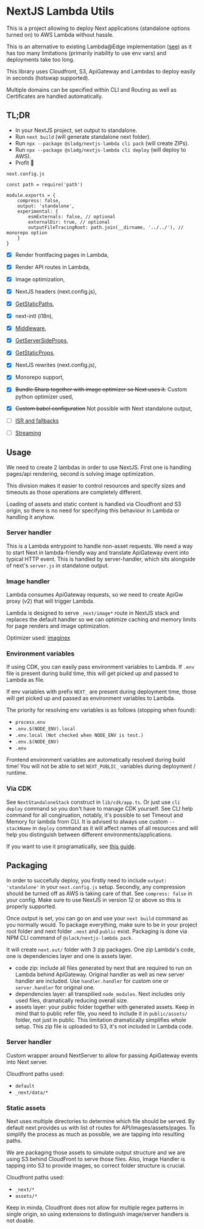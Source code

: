 # NextJS Lambda Utils

This is a project allowing to deploy Next applications (standalone options turned on) to AWS Lambda without hassle.

This is an alternative to existing Lambda@Edge implementation ([see](https://www.npmjs.com/package/@sls-next/lambda-at-edge)) as it has too many limitations (primarily inability to use env vars) and deployments take too long.

This library uses Cloudfront, S3, ApiGateway and Lambdas to deploy easily in seconds (hotswap supported).

Multiple domains can be specified within CLI and Routing as well as Certificates are handled automatically.

## TL;DR
- In your NextJS project, set output to standalone.
- Run `next build` (will generate standalone next folder).
- Run `npx --package @sladg/nextjs-lambda cli pack` (will create ZIPs).
- Run `npx --package @sladg/nextjs-lambda cli deploy` (will deploy to AWS).
- Profit 🎉

```
next.config.js

const path = require('path')

module.exports = {
	compress: false,
	output: 'standalone',
	experimental: {
		esmExternals: false, // optional
		externalDir: true, // optional
		outputFileTracingRoot: path.join(__dirname, '../../'), // monorepo option
	}
}
```


- [x] Render frontfacing pages in Lambda,
- [x] Render API routes in Lambda,
- [x] Image optimization,
- [x] NextJS headers (next.config.js),
- [x] [GetStaticPaths](https://nextjs.org/docs/basic-features/data-fetching/get-static-paths),
- [x] next-intl (i18n),
- [x] [Middleware](https://nextjs.org/docs/advanced-features/middleware),
- [x] [GetServerSideProps](https://nextjs.org/docs/basic-features/data-fetching/get-server-side-props),
- [x] [GetStaticProps](https://nextjs.org/docs/basic-features/data-fetching/get-static-props),
- [x] NextJS rewrites (next.config.js),
- [x] Monorepo support,
- [x] <del>Bundle Sharp together with image optimizer so Next uses it.</del>  Custom python optimizer used,
- [x] <del>Custom babel configuration</del>  Not possible with Next standalone output,
- [ ] [ISR and fallbacks](https://nextjs.org/docs/basic-features/data-fetching/incremental-static-regeneration)
- [ ] [Streaming](https://nextjs.org/docs/advanced-features/react-18/streaming)


## Usage

We need to create 2 lambdas in order to use NextJS. First one is handling pages/api rendering, second is solving image optimization.

This division makes it easier to control resources and specify sizes and timeouts as those operations are completely different.

Loading of assets and static content is handled via Cloudfront and S3 origin, so there is no need for specifying this behaviour in Lambda or handling it anyhow.

### Server handler

This is a Lambda entrypoint to handle non-asset requests. We need a way to start Next in lambda-friendly way and translate ApiGateway event into typical HTTP event. This is handled by server-handler, which sits alongside of next's `server.js` in standalone output.

### Image handler

Lambda consumes ApiGateway requests, so we need to create ApiGw proxy (v2) that will trigger Lambda.

Lambda is designed to serve `_next/image*` route in NextJS stack and replaces the default handler so we can optimize caching and memory limits for page renders and image optimization.

Optimizer used: [imaginex](https://github.com/sladg/imaginex-lambda)

### Environment variables
If using CDK, you can easily pass environment variables to Lambda. If `.env` file is present during build time, this will get picked up and passed to Lambda as file.

If env variables with prefix `NEXT_` are present during deployment time, those will get picked up and passed as environment variables to Lambda.

The priority for resolving env variables is as follows (stopping when found):
- `process.env`
- `.env.$(NODE_ENV).local`
- `.env.local (Not checked when NODE_ENV is test.)`
- `.env.$(NODE_ENV)`
- `.env`

Frontend environment variables are automatically resolved during build time! You will not be able to set `NEXT_PUBLIC_` variables during deployment / runtime.

### Via CDK

See `NextStandaloneStack` construct in `lib/cdk/app.ts`.
Or just use `cli deploy` command so you don't have to manage CDK yourself. See CLI help command for all congiruation, notably, it's possible to set Timeout and Memory for lambda from CLI. It is advised to always use custom `--stackName` in `deploy` command as it will affect names of all resources and will help you distinguish between different environments/applications.

If you want to use it programatically, see [this guide](./docs/CDK.md).

## Packaging

In order to succefully deploy, you firstly need to include `output: 'standalone'` in your `next.config.js` setup. Secondly, any compression should be turned off as AWS is taking care of that. See `compress: false` in your config.
Make sure to use NextJS in version 12 or above so this is properly supported.

Once output is set, you can go on and use your `next build` command as you normally would.
To package everything, make sure to be in your project root folder and next folder `.next` and `public` exist. Packaging is done via NPM CLI command of `@slack/nextjs-lambda pack`.

It will create `next.out/` folder with 3 zip packages. One zip Lambda's code, one is dependencies layer and one is assets layer.

- code zip: include all files generated by next that are required to run on Lambda behind ApiGateway. Original handler as well as new server handler are included. Use `handler.handler` for custom one or `server.handler` for original one.
- dependencies layer: all transpilied `node_modules`. Next includes only used files, dramatically reducing overall size.
- assets layer: your public folder together with generated assets. Keep in mind that to public refer file, you need to include it in `public/assets/` folder, not just in public. This limitation dramatically simplifies whole setup. This zip file is uploaded to S3, it's not included in Lambda code.

### Server handler

Custom wrapper around NextServer to allow for passing ApiGateway events into Next server.

Cloudfront paths used:

- `default`
- `_next/data/*`

### Static assets

Next uses multiple directories to determine which file should be served. By default next provides us with list of routes for API/images/assets/pages. To simplify the process as much as possible, we are tapping into resulting paths.

We are packaging those assets to simulate output structure and we are using S3 behind CloudFront to serve those files.
Also, Image Handler is tapping into S3 to provide images, so correct folder structure is crucial.

Cloudfront paths used:

- `_next/*`
- `assets/*`

Keep in minda, Cloudfront does not allow for multiple regex patterns in single origin, so using extensions to distinguish image/server handlers is not doable.
